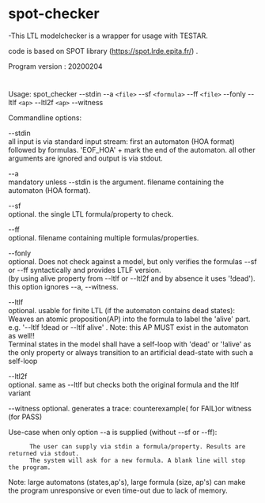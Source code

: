 # spot-checker


-This LTL modelchecker is a wrapper for usage with TESTAR.

code is based on SPOT library (https://spot.lrde.epita.fr/) .

Program version : 20200204

#
Usage:  spot_checker --stdin --a `<file>` --sf `<formula>` --ff `<file>` --fonly --ltlf `<ap>` --ltl2f `<ap>` --witness  <file>

Commandline options:

--stdin   
    all input is  via standard input stream: first an automaton (HOA format) followed by formulas.
    'EOF_HOA' + <enter>  mark the end of the automaton.
    all other arguments are ignored and output is via stdout.

--a       
mandatory unless --stdin is the argument. filename containing the automaton (HOA format). 

--sf      
optional.  the single LTL formula/property to check.  

--ff      
optional.  filename containing multiple formulas/properties. 


--fonly       
optional.  Does not check against a model, but only verifies the formulas --sf or --ff syntactically and
provides LTLF version.    
(by using alive property from --ltlf or --ltl2f and by absence it uses '!dead'). this option ignores --a, --witness.

--ltlf    
optional.  usable for finite LTL (if the automaton contains dead states): 
          Weaves an atomic proposition(AP) into the formula to label the 'alive' part. 
          e.g. '--ltlf !dead or --ltlf alive' . Note: this AP MUST exist in the automaton as well!!    
          Terminal states in the model shall have a self-loop with 'dead' or '!alive' as the only property
          or always transition to an artificial dead-state with such a self-loop

--ltl2f   
optional.  same as --ltlf but checks both the original formula and the ltlf variant

--witness 
optional.  generates a trace: counterexample( for FAIL)or witness (for PASS)


Use-case when only option --a is supplied (without --sf or --ff): 

          The user can supply via stdin a formula/property. Results are returned via stdout.
          The system will ask for a new formula. A blank line will stop the program. 

Note:     large automatons (states,ap's), large formula (size, ap's) 
          can make the program unresponsive or even time-out due to lack of memory. 

